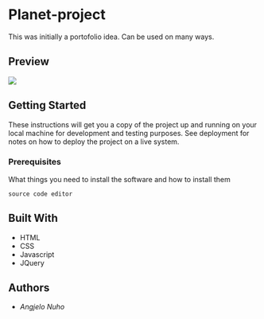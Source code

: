 # Planet-project
This was initially a portofolio idea. Can be used on many ways.


## Preview
![](/Random/snip2.gif)

## Getting Started
These instructions will get you a copy of the project up and running on your local machine for development and testing purposes. See deployment for notes on how to deploy the project on a live system.
### Prerequisites
What things you need to install the software and how to install them

`source code editor`

## Built With

* HTML
* CSS
* Javascript
* JQuery

## Authors
* *Angjelo Nuho*
